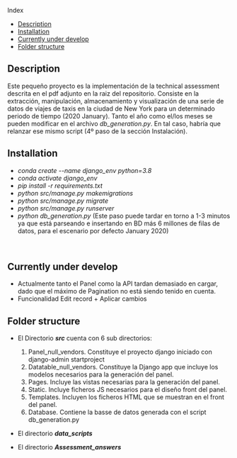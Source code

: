 Index
- [Description](#Description)
- [Installation](#Installation)
- [Currently&nbsp;under&nbsp;develop](#Currently&nbsp;under&nbsp;develop)
- [Folder&nbsp;structure](#Folder&nbsp;structure)

## Description

Este pequeño proyecto es la implementación de la technical assessment descrita en el pdf adjunto en la raiz del repositorio. Consiste en la extracción, manipulación, almacenamiento y visualización de una serie de datos de viajes de taxis en la ciudad de New York para un determinado periodo de tiempo (2020 January). Tanto el año como el/los meses se pueden modificar en el archivo <em>db_generation.py</em>. En tal caso, habría que relanzar ese mismo script (4º paso de la sección Instalación).

## Installation
- <em>conda create --name django_env python=3.8</em>
- <em>conda activate django_env</em>
- <em>pip install -r requirements.txt</em>
- <em>python src/manage.py makemigrations</em>
- <em>python src/manage.py migrate</em>
- <em>python src/manage.py runserver</em>
- <em>python db_generation.py</em> (Este paso puede tardar en torno a 1-3 minutos ya que está parseando e insertando en BD más 6 millones de filas de datos, para el escenario por defecto January 2020)


&nbsp;

## Currently under develop
- Actualmente tanto el Panel como la API tardan demasiado en cargar, dado que el máximo de Pagination no está siendo tenido en cuenta.
- Funcionalidad Edit record + Aplicar cambios

## Folder structure

- El Directorio <strong><em>src</em></strong> cuenta con 6 sub directorios:
  1. Panel_null_vendors. Constituye el proyecto django iniciado con django-admin startproject
  2. Datatable_null_vendors. Constituye la Django app que incluye los modelos necesarios
  para la generación del panel.
  3. Pages. Incluye las vistas necesarias para la generación del panel.
  4. Static. Incluye ficheros JS necesarios para el diseño front del panel.
  5. Templates. Incluyen los ficheros HTML que se muestran en el front del panel.
  6. Database. Contiene la basse de datos generada con el script db_generation.py

- El directorio <strong><em>data_scripts</em></strong>
- El directorio <strong><em>Assessment_answers</em></strong>
